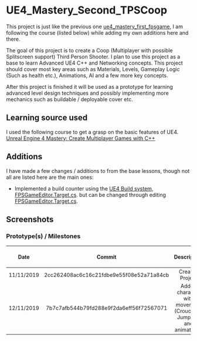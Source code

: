 # UE4_Mastery_Second_TPSCoop
This project is just like the previous one [ue4_mastery_first_fpsgame](/ue4_mastery_first_fpsgame/), I am following the course (listed below) while adding my own additions here and there. 

The goal of this project is to create a Coop (Multiplayer with possible Splitscreen support) Third Person Shooter. 
I plan to use this project as a base to learn Advanced UE4 C++ and Networking concepts. 
This project should cover most key areas such as Materials, Levels, Gameplay Logic (Such as health etc.), Animations, AI and a few more key concepts.

After this project is finished it will be used as a prototype for learning advanced level design techniques and possibly implementing more mechanics such as buildable / deployable cover etc.

## Learning source used
I used the following course to get a grasp on the basic features of UE4.
[Unreal Engine 4 Mastery: Create Multiplayer Games with C++](https://www.udemy.com/unrealengine-cpp)

## Additions
I have made a few changes / additions to from the base lessons, though not all are listed here are the main ones:
- Implemented a build counter using the [UE4 Build system, FPSGameEditor.Target.cs](/ue4_mastery_second_tpscoop/Source/CoopGameEditor.Target.cs).
but can be changed through editing [FPSGameEditor.Target.cs](/ue4_mastery_second_tpscoop/Source/CoopGameEditor.Target.cs).

## Screenshots
### Prototype(s) / Milestones
| Date | Commit | Description | Image(s) / Video(s)
:----:|:----:|:----:|:------:
11/11/2019 | 2cc262408ac6c16c21fdbe9e55f08e52a71a84cb | Created Project | 
12/11/2019 | 7b7c7afb544b79fd288e9f2da6eff56f72567071 | Added character with movement (Crouching, Jumping) and animations. | ![TestLevel](/docs/resources/ue4_mastery_second_tpscoop/Prototype_TestLevel_With_CharAnim.PNG "TestLevel")